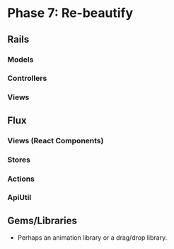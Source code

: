 # Phase 7: Re-beautify

## Rails
### Models

### Controllers

### Views

## Flux
### Views (React Components)

### Stores

### Actions

### ApiUtil

## Gems/Libraries
* Perhaps an animation library or a drag/drop library.
